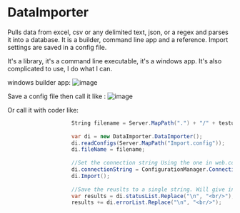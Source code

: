# DataImporter
Pulls data from excel, csv or any delimited text, json, or a regex and parses it into a database.  It is a builder, command line app and a reference. Import settings are saved in a config file.

It's a library, it's a command line executable, it's a windows app. It's also complicated to use, I do what I can.

windows builder app:
![image](https://user-images.githubusercontent.com/5985484/41800242-bcf2c948-7642-11e8-9e33-f7d59b3d01a9.png)

Save a config file then call it like :
![image](https://user-images.githubusercontent.com/5985484/41800366-3b495064-7643-11e8-9e42-4d301303548a.png)

Or call it with coder like:
```C#
                    String filename = Server.MapPath(".") + "/" + testul.uploadPath + "/" + afilename;
                
                    var di = new DataImporter.DataImporter();
                    di.readConfigs(Server.MapPath("Import.config"));
                    di.fileName = filename;
                    
                    //Set the connection string Using the one in web.config
                    di.connectionString = ConfigurationManager.ConnectionStrings["ConnectionString"].ConnectionString;
                    di.Import();
                    
                    //Save the reuslts to a single string. Will give inserted, updated and deleted record count.
                    var results = di.statusList.Replace("\n", "<br/>");
                    results += di.errorList.Replace("\n", "<br/>");
```
